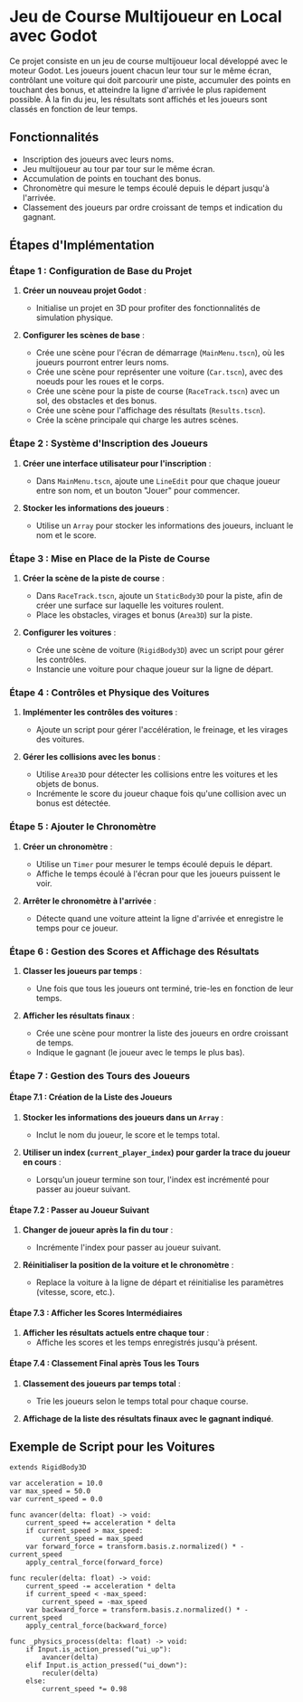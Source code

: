 # Jeu de Course Multijoueur en Local avec Godot

Ce projet consiste en un jeu de course multijoueur local développé avec le moteur Godot. Les joueurs jouent chacun leur tour sur le même écran, contrôlant une voiture qui doit parcourir une piste, accumuler des points en touchant des bonus, et atteindre la ligne d'arrivée le plus rapidement possible. À la fin du jeu, les résultats sont affichés et les joueurs sont classés en fonction de leur temps.

## Fonctionnalités

- Inscription des joueurs avec leurs noms.
- Jeu multijoueur au tour par tour sur le même écran.
- Accumulation de points en touchant des bonus.
- Chronomètre qui mesure le temps écoulé depuis le départ jusqu'à l'arrivée.
- Classement des joueurs par ordre croissant de temps et indication du gagnant.

## Étapes d'Implémentation

### Étape 1 : Configuration de Base du Projet

1. **Créer un nouveau projet Godot** :
   - Initialise un projet en 3D pour profiter des fonctionnalités de simulation physique.

2. **Configurer les scènes de base** :
   - Crée une scène pour l'écran de démarrage (`MainMenu.tscn`), où les joueurs pourront entrer leurs noms.
   - Crée une scène pour représenter une voiture (`Car.tscn`), avec des noeuds pour les roues et le corps.
   - Crée une scène pour la piste de course (`RaceTrack.tscn`) avec un sol, des obstacles et des bonus.
   - Crée une scène pour l'affichage des résultats (`Results.tscn`).
   - Crée la scène principale qui charge les autres scènes.

### Étape 2 : Système d'Inscription des Joueurs

1. **Créer une interface utilisateur pour l'inscription** :
   - Dans `MainMenu.tscn`, ajoute une `LineEdit` pour que chaque joueur entre son nom, et un bouton "Jouer" pour commencer.

2. **Stocker les informations des joueurs** :
   - Utilise un `Array` pour stocker les informations des joueurs, incluant le nom et le score.

### Étape 3 : Mise en Place de la Piste de Course

1. **Créer la scène de la piste de course** :
   - Dans `RaceTrack.tscn`, ajoute un `StaticBody3D` pour la piste, afin de créer une surface sur laquelle les voitures roulent.
   - Place les obstacles, virages et bonus (`Area3D`) sur la piste.

2. **Configurer les voitures** :
   - Crée une scène de voiture (`RigidBody3D`) avec un script pour gérer les contrôles.
   - Instancie une voiture pour chaque joueur sur la ligne de départ.

### Étape 4 : Contrôles et Physique des Voitures

1. **Implémenter les contrôles des voitures** :
   - Ajoute un script pour gérer l'accélération, le freinage, et les virages des voitures.

2. **Gérer les collisions avec les bonus** :
   - Utilise `Area3D` pour détecter les collisions entre les voitures et les objets de bonus.
   - Incrémente le score du joueur chaque fois qu'une collision avec un bonus est détectée.

### Étape 5 : Ajouter le Chronomètre

1. **Créer un chronomètre** :
   - Utilise un `Timer` pour mesurer le temps écoulé depuis le départ.
   - Affiche le temps écoulé à l'écran pour que les joueurs puissent le voir.

2. **Arrêter le chronomètre à l'arrivée** :
   - Détecte quand une voiture atteint la ligne d'arrivée et enregistre le temps pour ce joueur.

### Étape 6 : Gestion des Scores et Affichage des Résultats

1. **Classer les joueurs par temps** :
   - Une fois que tous les joueurs ont terminé, trie-les en fonction de leur temps.

2. **Afficher les résultats finaux** :
   - Crée une scène pour montrer la liste des joueurs en ordre croissant de temps.
   - Indique le gagnant (le joueur avec le temps le plus bas).

### Étape 7 : Gestion des Tours des Joueurs

#### Étape 7.1 : Création de la Liste des Joueurs

1. **Stocker les informations des joueurs dans un `Array`** :
   - Inclut le nom du joueur, le score et le temps total.

2. **Utiliser un index (`current_player_index`) pour garder la trace du joueur en cours** :
   - Lorsqu'un joueur termine son tour, l'index est incrémenté pour passer au joueur suivant.

#### Étape 7.2 : Passer au Joueur Suivant

1. **Changer de joueur après la fin du tour** :
   - Incrémente l'index pour passer au joueur suivant.

2. **Réinitialiser la position de la voiture et le chronomètre** :
   - Replace la voiture à la ligne de départ et réinitialise les paramètres (vitesse, score, etc.).

#### Étape 7.3 : Afficher les Scores Intermédiaires

1. **Afficher les résultats actuels entre chaque tour** :
   - Affiche les scores et les temps enregistrés jusqu'à présent.

#### Étape 7.4 : Classement Final après Tous les Tours

1. **Classement des joueurs par temps total** :
   - Trie les joueurs selon le temps total pour chaque course.

2. **Affichage de la liste des résultats finaux avec le gagnant indiqué**.

## Exemple de Script pour les Voitures

```gdscript
extends RigidBody3D

var acceleration = 10.0
var max_speed = 50.0
var current_speed = 0.0

func avancer(delta: float) -> void:
    current_speed += acceleration * delta
    if current_speed > max_speed:
        current_speed = max_speed
    var forward_force = transform.basis.z.normalized() * -current_speed
    apply_central_force(forward_force)

func reculer(delta: float) -> void:
    current_speed -= acceleration * delta
    if current_speed < -max_speed:
        current_speed = -max_speed
    var backward_force = transform.basis.z.normalized() * -current_speed
    apply_central_force(backward_force)

func _physics_process(delta: float) -> void:
    if Input.is_action_pressed("ui_up"):
        avancer(delta)
    elif Input.is_action_pressed("ui_down"):
        reculer(delta)
    else:
        current_speed *= 0.98
